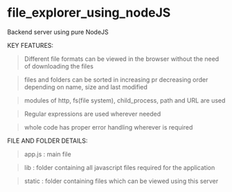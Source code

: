 # file_explorer_using_nodeJS
Backend server using pure NodeJS

KEY FEATURES:
> Different file formats can be viewed in the browser without the need of downloading the files

> files and folders can be sorted in increasing pr decreasing order depending on name, size and last modified

> modules of http, fs(file system), child_process, path and URL are used

> Regular expressions are used wherever needed

> whole code has proper error handling wherever is required

FILE AND FOLDER DETAILS:

> app.js : main file

> lib : folder containing all javascript files required for the application

> static : folder containing files which can be viewed using this server


